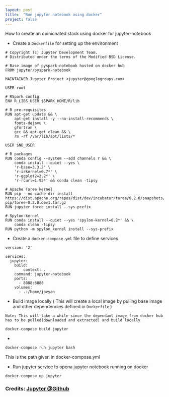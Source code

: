 ```yaml
---
layout: post
title:  "Run jupyter notebook using docker"
project: false
---
```


How to create an opinionated stack using docker for jupyter-notebook

- Create a `Dockerfile` for setting up the environment

```
# Copyright (c) Jupyter Development Team.
# Distributed under the terms of the Modified BSD License.

# Base image of pyspark-notebook hosted on docker hub
FROM jupyter/pyspark-notebook

MAINTAINER Jupyter Project <jupyter@googlegroups.com>

USER root

# RSpark config
ENV R_LIBS_USER $SPARK_HOME/R/lib

# R pre-requisites
RUN apt-get update && \
    apt-get install -y --no-install-recommends \
    fonts-dejavu \
    gfortran \
    gcc && apt-get clean && \
    rm -rf /var/lib/apt/lists/*

USER $NB_USER

# R packages
RUN conda config --system --add channels r && \
    conda install --quiet --yes \
    'r-base=3.3.2' \
    'r-irkernel=0.7*' \
    'r-ggplot2=2.2*' \
    'r-rcurl=1.95*' && conda clean -tipsy

# Apache Toree kernel
RUN pip --no-cache-dir install https://dist.apache.org/repos/dist/dev/incubator/toree/0.2.0/snapshots/dev1/toree-pip/toree-0.2.0.dev1.tar.gz
RUN jupyter toree install --sys-prefix

# Spylon-kernel
RUN conda install --quiet --yes 'spylon-kernel=0.2*' && \
    conda clean -tipsy
RUN python -m spylon_kernel install --sys-prefix
```

- Create a `docker-compose.yml` file to define services

```
version: '2'

services:
  jupyter:
    build:
        context: .
    command: jupyter-notebook
    ports:
      - 8888:8888
    volumes:
      - .:/home/jovyan
```

- Build image locally ( This will create a local image by pulling base image and other dependencies defined in `Dockerfile` )

`Note: This will take a while since the dependant image from docker hub has to be pulled(downloaded and extracted) and build locally`

```
docker-compose build jupyter
```

- 

```
docker-compose run jupyter bash
```
This is the path given in docker-compose.yml

- Run jupyter service to opena  jupyter notebook running on docker

```
docker-compose up jupyter
```



### Credits: [Jupyter @Github](https://github.com/jupyter/docker-stacks/tree/master/all-spark-notebook)